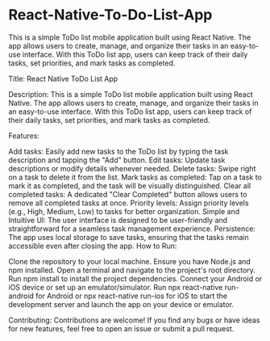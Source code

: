 # React-Native-To-Do-List-App
This is a simple ToDo list mobile application built using React Native. The app allows users to create, manage, and organize their tasks in an easy-to-use interface. With this ToDo list app, users can keep track of their daily tasks, set priorities, and mark tasks as completed.


Title: React Native ToDo List App

Description:
This is a simple ToDo list mobile application built using React Native. The app allows users to create, manage, and organize their tasks in an easy-to-use interface. With this ToDo list app, users can keep track of their daily tasks, set priorities, and mark tasks as completed.

Features:

Add tasks: Easily add new tasks to the ToDo list by typing the task description and tapping the "Add" button.
Edit tasks: Update task descriptions or modify details whenever needed.
Delete tasks: Swipe right on a task to delete it from the list.
Mark tasks as completed: Tap on a task to mark it as completed, and the task will be visually distinguished.
Clear all completed tasks: A dedicated "Clear Completed" button allows users to remove all completed tasks at once.
Priority levels: Assign priority levels (e.g., High, Medium, Low) to tasks for better organization.
Simple and Intuitive UI: The user interface is designed to be user-friendly and straightforward for a seamless task management experience.
Persistence: The app uses local storage to save tasks, ensuring that the tasks remain accessible even after closing the app.
How to Run:

Clone the repository to your local machine.
Ensure you have Node.js and npm installed.
Open a terminal and navigate to the project's root directory.
Run npm install to install the project dependencies.
Connect your Android or iOS device or set up an emulator/simulator.
Run npx react-native run-android for Android or npx react-native run-ios for iOS to start the development server and launch the app on your device or emulator.


Contributing:
Contributions are welcome! If you find any bugs or have ideas for new features, feel free to open an issue or submit a pull request.
